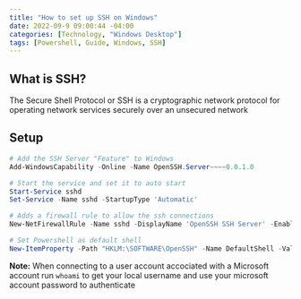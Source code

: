 ```yaml
---
title: "How to set up SSH on Windows"
date: 2022-09-9 09:00:44 -04:00
categories: [Technology, "Windows Desktop"]
tags: [Powershell, Guide, Windows, SSH]
---
```

## What is SSH?
The Secure Shell Protocol or SSH is a cryptographic network protocol for operating network services securely over an unsecured network

## Setup

``` powershell
# Add the SSH Server "Feature" to Windows
Add-WindowsCapability -Online -Name OpenSSH.Server~~~~0.0.1.0

# Start the service and set it to auto start
Start-Service sshd
Set-Service -Name sshd -StartupType 'Automatic'

# Adds a firewall rule to allow the ssh connections
New-NetFirewallRule -Name sshd -DisplayName 'OpenSSH SSH Server' -Enabled True -Direction Inbound -Protocol TCP -Action Allow -LocalPort 22 -Program "C:\Windows\System32\OpenSSH\sshd.exe"

# Set Powershell as default shell
New-ItemProperty -Path "HKLM:\SOFTWARE\OpenSSH" -Name DefaultShell -Value "C:\Windows\System32\WindowsPowerShell\v1.0\powershell.exe" -PropertyType String -Force
```

**Note:** When connecting to a user account accociated with a Microsoft account run `whoami` to get your local username and use your microsoft account password to authenticate